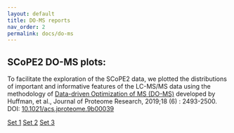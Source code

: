 ```yaml
---
layout: default
title: DO-MS reports
nav_order: 2
permalink: docs/do-ms
---
```


## SCoPE2 DO-MS plots: 

To facilitate the exploration of the SCoPE2 data, we plotted the distributions of important and informative features of the LC-MS/MS data using the methodology of [Data-driven Optimization of MS (DO-MS)](https://do-ms.slavovlab.net) developed by Huffman, et al., Journal of Proteome Research, 2019;18 (6) : 2493-2500. DOI: [10.1021/acs.jproteome.9b00039](https://doi.org/10.1021/acs.jproteome.9b00039)


[Set 1](https://web.northeastern.edu/slavov/SCoPE/A1_glance/)
[Set 2](https://web.northeastern.edu/slavov/SCoPE/B1_glance/)
[Set 3](https://web.northeastern.edu/slavov/SCoPE/B1_glance/)